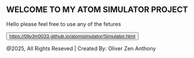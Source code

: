 ## WELCOME TO MY ATOM SIMULATOR PROJECT
Hello please feel free to use any of the fetures

<button>https://0liv3rr0033.github.io/atomsimulator/Simulator.html</button>

@2025, All Rights Reseved |
Created By: Oliver Zen Anthony
